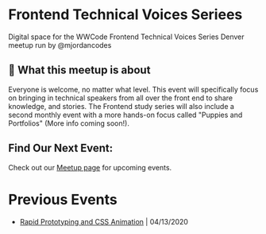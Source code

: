 # Frontend Technical Voices Seriees
Digital space for the WWCode Frontend Technical Voices Series Denver meetup run by @mjordancodes

## 🎉 What this meetup is about
Everyone is welcome, no matter what level. This event will specifically focus on bringing in technical speakers from all over the front end to share knowledge, and stories. The Frontend study series will also include a second monthly event with a more hands-on focus called "Puppies and Portfolios" (More info coming soon!).

## Find Our Next Event:
Check out our [Meetup page](https://www.meetup.com/Women-Who-Code-Boulder-Denver) for upcoming events. 

# Previous Events
- [Rapid Prototyping and CSS Animation](./previous-events/04-13-2020_rapid-prototyping-and-css-animations.md) | 04/13/2020